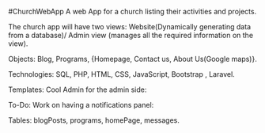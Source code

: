 #ChurchWebApp
A web App for a church listing their activities and projects. 

The church app will have two views: Website(Dynamically generating data from a database)/ Admin view (manages all the required information on the view). 

Objects: Blog, Programs, {Homepage, Contact us, About Us(Google maps)}. 

Technologies: SQL, PHP, HTML, CSS, JavaScript, Bootstrap , Laravel. 

Templates: Cool Admin for the admin side:

To-Do: Work on having a notifications panel: 

Tables: blogPosts, programs, homePage, messages. 
